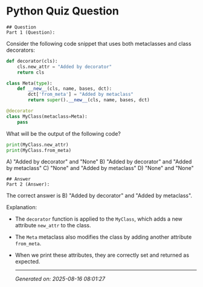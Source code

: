 # Python Quiz Question
    
    ## Question
    Part 1 (Question):
Consider the following code snippet that uses both metaclasses and class decorators:

```python
def decorator(cls):
    cls.new_attr = "Added by decorator"
    return cls

class Meta(type):
    def __new__(cls, name, bases, dct):
        dct['from_meta'] = "Added by metaclass"
        return super().__new__(cls, name, bases, dct)

@decorator
class MyClass(metaclass=Meta):
    pass
```

What will be the output of the following code?

```python
print(MyClass.new_attr)
print(MyClass.from_meta)
```

A) "Added by decorator" and "None"
B) "Added by decorator" and "Added by metaclass"
C) "None" and "Added by metaclass"
D) "None" and "None"
    
    ## Answer
    Part 2 (Answer):
The correct answer is B) "Added by decorator" and "Added by metaclass".

Explanation:
- The `decorator` function is applied to the `MyClass`, which adds a new attribute `new_attr` to the class.
- The `Meta` metaclass also modifies the class by adding another attribute `from_meta`.
- When we print these attributes, they are correctly set and returned as expected.
    
    ---
    *Generated on: 2025-08-16 08:01:27*
    